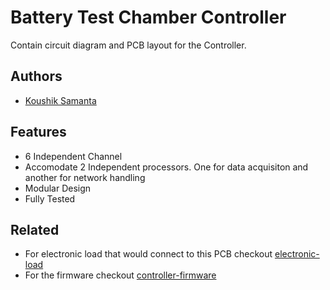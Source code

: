 
# Battery Test Chamber Controller

Contain circuit diagram and PCB layout for the Controller.



## Authors

- [Koushik Samanta](https://www.github.com/infinity-engine)


## Features

- 6 Independent Channel
- Accomodate 2 Independent processors. One for data acquisiton and another for network handling
- Modular Design
- Fully Tested


## Related

- For electronic load that would connect to this PCB checkout [electronic-load](https://github.com/infinity-engine/electronic-load.git)
- For the firmware checkout [controller-firmware](https://github.com/infinity-engine/chamber-controller-firmware.git)

